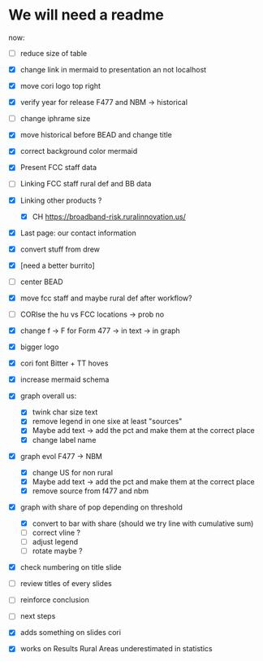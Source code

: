 # We will need a readme 

now: 

- [ ] reduce size of table 
- [X] change link in mermaid to presentation an not localhost
- [X] move cori logo top right
- [X] verify year for release F477 and NBM -> historical
- [ ] change iphrame size
- [X] move historical before BEAD and change title
- [X] correct background color mermaid
- [X] Present FCC staff data 
- [ ] Linking FCC staff rural def and BB data
- [X] Linking other products ?
    - [X] CH https://broadband-risk.ruralinnovation.us/
- [X] Last page: our contact information 
- [x] convert stuff from drew
- [x] [need a better burrito]
- [ ] center BEAD 
- [X] move fcc staff and maybe rural def after workflow?
- [ ] CORIse the hu vs FCC locations -> prob no
- [x] change f -> F for Form 477
  -> in text 
  -> in graph  
- [x] bigger logo
- [x] cori font Bitter + TT hoves
- [x] increase mermaid schema
- [X] graph overall us:
  - [X] twink char size text 
  - [X] remove legend in one sixe at least "sources"
  - [X] Maybe add text  -> add the pct and make them at the correct place
  - [X] change label name

- [X] graph evol F477 -> NBM
  - [X] change US for non rural
   - [X] Maybe add text  -> add the pct and make them at the correct place
   - [X] remove source from f477 and nbm 
  
- [X] graph with share of pop depending on threshold

    - [X] convert to bar with share (should we try line with cumulative sum)
    - [ ] correct vline ?
    - [ ] adjust legend 
    - [ ] rotate maybe ?
    
- [X] check numbering on title slide
- [ ] review titles of every slides
- [ ] reinforce conclusion
- [ ] next steps
- [X] adds something on slides cori
- [X] works on  Results Rural Areas underestimated in statistics
  